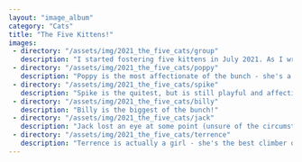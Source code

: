 ```yaml
---
layout: "image_album"
category: "Cats"
title: "The Five Kittens!"
images:
 - directory: "/assets/img/2021_the_five_cats/group"
   description: "I started fostering five kittens in July 2021. As I write this, they are still staying with me! This is the biggest batch I've taken at once. They're an incredibly playful and affectionate bunch."
 - directory: "/assets/img/2021_the_five_cats/poppy"
   description: "Poppy is the most affectionate of the bunch - she's a sweet girl."
 - directory: "/assets/img/2021_the_five_cats/spike"
   description: "Spike is the quitest, but is still playful and affectionate. He's actually unrelated to the other five - but came from the same shelter initially."
 - directory: "/assets/img/2021_the_five_cats/billy"
   description: "Billy is the biggest of the bunch!"
 - directory: "/assets/img/2021_the_five_cats/jack"
   description: "Jack lost an eye at some point (unsure of the circumstances), but it doesn't seem to bother him. He's really playful and loves to wrestle."
 - directory: "/assets/img/2021_the_five_cats/terrence"
   description: "Terrence is actually a girl - she's the best climber of the group!"
---
```

